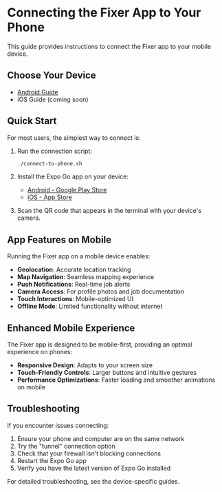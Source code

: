 # Connecting the Fixer App to Your Phone

This guide provides instructions to connect the Fixer app to your mobile device.

## Choose Your Device

- [Android Guide](./expo-android-guide.md)
- iOS Guide (coming soon)

## Quick Start

For most users, the simplest way to connect is:

1. Run the connection script:
   ```bash
   ./connect-to-phone.sh
   ```

2. Install the Expo Go app on your device:
   - [Android - Google Play Store](https://play.google.com/store/apps/details?id=host.exp.exponent)
   - [iOS - App Store](https://apps.apple.com/app/expo-go/id982107779)

3. Scan the QR code that appears in the terminal with your device's camera.

## App Features on Mobile

Running the Fixer app on a mobile device enables:

- **Geolocation**: Accurate location tracking
- **Map Navigation**: Seamless mapping experience
- **Push Notifications**: Real-time job alerts
- **Camera Access**: For profile photos and job documentation
- **Touch Interactions**: Mobile-optimized UI
- **Offline Mode**: Limited functionality without internet

## Enhanced Mobile Experience

The Fixer app is designed to be mobile-first, providing an optimal experience on phones:

- **Responsive Design**: Adapts to your screen size
- **Touch-Friendly Controls**: Larger buttons and intuitive gestures
- **Performance Optimizations**: Faster loading and smoother animations on mobile

## Troubleshooting

If you encounter issues connecting:

1. Ensure your phone and computer are on the same network
2. Try the "tunnel" connection option
3. Check that your firewall isn't blocking connections
4. Restart the Expo Go app
5. Verify you have the latest version of Expo Go installed

For detailed troubleshooting, see the device-specific guides.